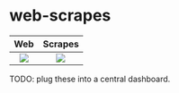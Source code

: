 # web-scrapes

Web             |  Scrapes
:-------------------------:|:-------------------------:
![](https://github.com/grmtek/web-scrapes/assets/25224551/abb043a4-1da3-418f-be8c-fef466070be0)  |  ![](https://github.com/grmtek/web-scrapes/assets/25224551/2f1656d7-f56b-4e3b-9cae-3b80a28ebe8d) 

TODO: plug these into a central dashboard.
